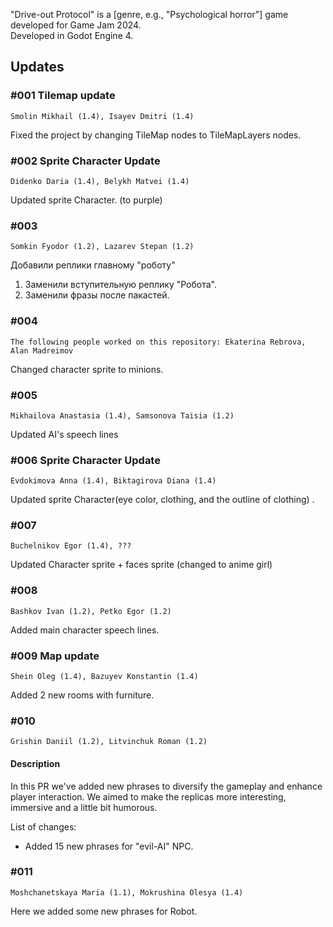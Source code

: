 "Drive-out Protocol" is a [genre, e.g., "Psychological horror"] game developed for Game Jam 2024.  
Developed in Godot Engine 4.

## Updates

### #001 Tilemap update
`Smolin Mikhail (1.4), Isayev Dmitri (1.4)`

Fixed the project by changing TileMap nodes to TileMapLayers nodes.

### #002 Sprite Character Update
`Didenko Daria (1.4), Belykh Matvei (1.4)`

Updated sprite Character. (to purple)

### #003
`Somkin Fyodor (1.2), Lazarev Stepan (1.2)`

Добавили реплики главному "роботу" 
1) Заменили вступительную реплику "Робота".
2) Заменили фразы после пакастей. 

### #004
`The following people worked on this repository: Ekaterina Rebrova, Alan Madreimov`

Changed character sprite to minions.

### #005
`Mikhailova Anastasia (1.4), Samsonova Taisia (1.2)`

Updated AI's speech lines

### #006 Sprite Character Update
`Evdokimova Anna (1.4), Biktagirova Diana (1.4)`

Updated sprite Character(eye color, clothing, and the outline of clothing) .

### #007 
`Buchelnikov Egor (1.4), ???`

Updated Character sprite + faces sprite (changed to anime girl)

### #008
`Bashkov Ivan (1.2), Petko Egor (1.2)`

Added main character speech lines.

### #009 Map update
`Shein Oleg (1.4), Bazuyev Konstantin (1.4)`

Added 2 new rooms with furniture.

### #010
`Grishin Daniil (1.2), Litvinchuk Roman (1.2)`
#### Description
In this PR we've added new phrases to diversify the gameplay and enhance player interaction. We aimed to make the replicas more interesting, immersive and a little bit humorous.

List of changes:
- Added 15 new phrases for "evil-AI" NPC.

### #011
`Moshchanetskaya Maria (1.1), Mokrushina Olesya (1.4)`

Here we added some new phrases for Robot.